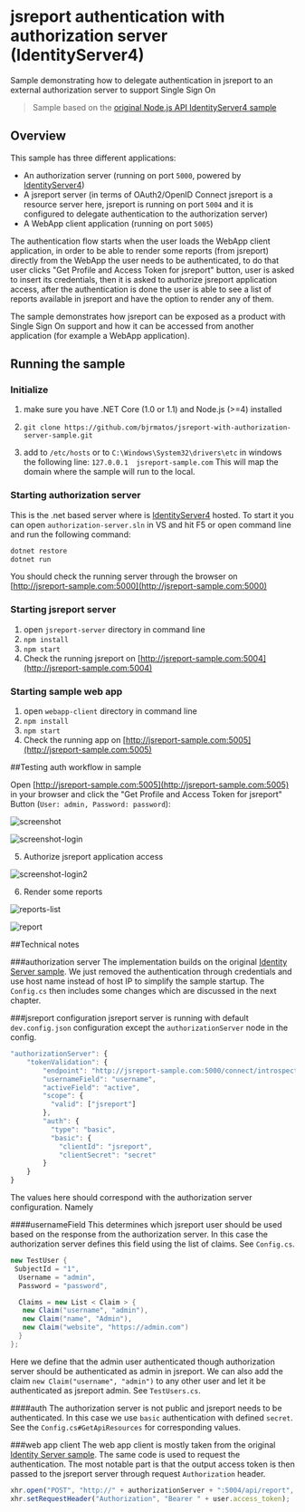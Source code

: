 
# jsreport authentication with authorization server (IdentityServer4)

Sample demonstrating how to delegate authentication in jsreport to an external authorization server to support Single Sign On

 > Sample based on the [original Node.js API IdentityServer4 sample](https://github.com/IdentityServer/IdentityServer4.Samples/tree/release/NodeJsApi)

## Overview

This sample has three different applications:

- An authorization server (running on port `5000`, powered by [IdentityServer4](https://github.com/IdentityServer/IdentityServer4))
- A jsreport server (in terms of OAuth2/OpenID Connect jsreport is a resource server here, jsreport is running on port `5004` and it is configured to delegate authentication to the authorization server)
- A WebApp client application (running on port `5005`)

The authentication flow starts when the user loads the WebApp client application, in order to be able to render some reports (from jsreport) directly from the WebApp the user needs to be authenticated, to do that user clicks "Get Profile and Access Token for jsreport" button, user is asked to insert its credentials, then it is asked to authorize jsreport application access, after the authentication is done the user is able to see a list of reports available in jsreport and have the option to render any of them.

The sample demonstrates how jsreport can be exposed as a product with Single Sign On support and how it can be accessed from another application (for example a WebApp application).

## Running the sample

### Initialize

1. make sure you have .NET Core (1.0 or 1.1) and Node.js (>=4) installed

2. `git clone https://github.com/bjrmatos/jsreport-with-authorization-server-sample.git`

3. add to `/etc/hosts` or to `C:\Windows\System32\drivers\etc` in windows the following line: `127.0.0.1  jsreport-sample.com`
This will map the domain where the sample will run to the local.

### Starting authorization server

This is the .net based server where is [IdentityServer4](https://github.com/IdentityServer/IdentityServer4) hosted. To start it you can open `authorization-server.sln` in VS and hit F5 or open command line and run the following command:

```sh
dotnet restore
dotnet run
```

You should check the running server through the browser on [http://jsreport-sample.com:5000](http://jsreport-sample.com:5000)

### Starting jsreport server
1. open `jsreport-server` directory in command line
2. `npm install`
3. `npm start`
4. Check the running jsreport on [http://jsreport-sample.com:5004](http://jsreport-sample.com:5004)

### Starting sample web app

1. open `webapp-client` directory in command line
2. `npm install`
3. `npm start`
4. Check the running app on [http://jsreport-sample.com:5005](http://jsreport-sample.com:5005)

##Testing auth workflow in sample

Open [http://jsreport-sample.com:5005](http://jsreport-sample.com:5005)  in your browser and click the "Get Profile and Access Token for jsreport" Button (`User: admin, Password: password`):

![screenshot](docs/screenshot.png)

![screenshot-login](docs/screenshot-login.png)

5. Authorize jsreport application access

![screenshot-login2](docs/screenshot-login2.png)

6. Render some reports

![reports-list](docs/reports-list.png)

![report](docs/report.png)

##Technical notes

###authorization server
The implementation builds on the original [Identity Server sample](https://github.com/IdentityServer/IdentityServer4.Samples/tree/release/NodeJsApi). We just removed the authentication through credentials and use host name instead of host IP to simplify the sample startup. The `Config.cs` then includes some changes which are discussed in the next chapter.

###jsreport configuration
jsreport server is running with default `dev.config.json` configuration except the `authorizationServer` node in the config.

```js
"authorizationServer": {
	"tokenValidation": {
		"endpoint": "http://jsreport-sample.com:5000/connect/introspect",
        "usernameField": "username",
        "activeField": "active",
        "scope": {
          "valid": ["jsreport"]
        },
        "auth": {
          "type": "basic",
          "basic": {
            "clientId": "jsreport",
	        "clientSecret": "secret"
	    }
	}
}
```

The values here should correspond with the authorization server configuration. Namely


####usernameField
This determines which jsreport user should be used based on the response from the authorization server. In this case the authorization server defines this field using the list of claims. See `Config.cs`.

```cs
new TestUser {
 SubjectId = "1",
  Username = "admin",
  Password = "password",

  Claims = new List < Claim > {
   new Claim("username", "admin"),
   new Claim("name", "Admin"),
   new Claim("website", "https://admin.com")
  }
};
```

Here we define that the admin user authenticated though authorization server should be authenticated as admin in jsreport. We can also add the claim `new Claim("username", "admin")` to any other user and let it be authenticated as jsreport admin. See `TestUsers.cs`.

####auth
The authorization server is not public and jsreport needs to be authenticated. In this case we use `basic` authentication with defined `secret`. See the `Config.cs#GetApiResources` for corresponding values.

###web app client
The web app client is mostly taken from the original [Identity Server sample](https://github.com/IdentityServer/IdentityServer4.Samples/tree/release/NodeJsApi). The same code is used to request the authentication. The most notable part is that the output access token is then passed to the jsreport server through request `Authorization` header.
```js
xhr.open("POST", "http://" + authorizationServer + ":5004/api/report", true);
xhr.setRequestHeader("Authorization", "Bearer " + user.access_token);
```